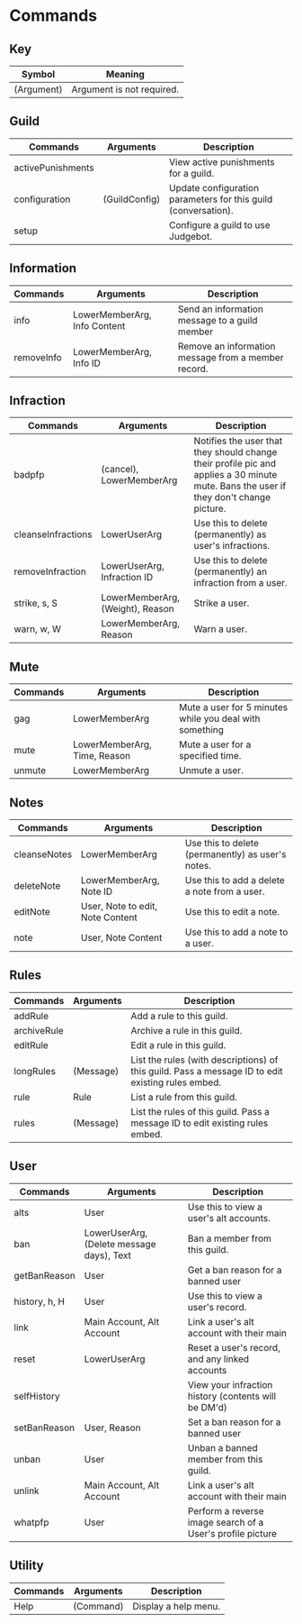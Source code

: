 # Commands

## Key 
| Symbol      | Meaning                        |
| ----------- | ------------------------------ |
| (Argument)  | Argument is not required.      |

## Guild
| Commands          | Arguments     | Description                                                    |
| ----------------- | ------------- | -------------------------------------------------------------- |
| activePunishments |               | View active punishments for a guild.                           |
| configuration     | (GuildConfig) | Update configuration parameters for this guild (conversation). |
| setup             |               | Configure a guild to use Judgebot.                             |

## Information
| Commands   | Arguments                    | Description                                         |
| ---------- | ---------------------------- | --------------------------------------------------- |
| info       | LowerMemberArg, Info Content | Send an information message to a guild member       |
| removeInfo | LowerMemberArg, Info ID      | Remove an information message from a member record. |

## Infraction
| Commands           | Arguments                        | Description                                                                                                                           |
| ------------------ | -------------------------------- | ------------------------------------------------------------------------------------------------------------------------------------- |
| badpfp             | (cancel), LowerMemberArg         | Notifies the user that they should change their profile pic and applies a 30 minute mute. Bans the user if they don't change picture. |
| cleanseInfractions | LowerUserArg                     | Use this to delete (permanently) as user's infractions.                                                                               |
| removeInfraction   | LowerUserArg, Infraction ID      | Use this to delete (permanently) an infraction from a user.                                                                           |
| strike, s, S       | LowerMemberArg, (Weight), Reason | Strike a user.                                                                                                                        |
| warn, w, W         | LowerMemberArg, Reason           | Warn a user.                                                                                                                          |

## Mute
| Commands | Arguments                    | Description                                             |
| -------- | ---------------------------- | ------------------------------------------------------- |
| gag      | LowerMemberArg               | Mute a user for 5 minutes while you deal with something |
| mute     | LowerMemberArg, Time, Reason | Mute a user for a specified time.                       |
| unmute   | LowerMemberArg               | Unmute a user.                                          |

## Notes
| Commands     | Arguments                        | Description                                       |
| ------------ | -------------------------------- | ------------------------------------------------- |
| cleanseNotes | LowerMemberArg                   | Use this to delete (permanently) as user's notes. |
| deleteNote   | LowerMemberArg, Note ID          | Use this to add a delete a note from a user.      |
| editNote     | User, Note to edit, Note Content | Use this to edit a note.                          |
| note         | User, Note Content               | Use this to add a note to a user.                 |

## Rules
| Commands    | Arguments | Description                                                                                       |
| ----------- | --------- | ------------------------------------------------------------------------------------------------- |
| addRule     |           | Add a rule to this guild.                                                                         |
| archiveRule |           | Archive a rule in this guild.                                                                     |
| editRule    |           | Edit a rule in this guild.                                                                        |
| longRules   | (Message) | List the rules (with descriptions) of this guild. Pass a message ID to edit existing rules embed. |
| rule        | Rule      | List a rule from this guild.                                                                      |
| rules       | (Message) | List the rules of this guild. Pass a message ID to edit existing rules embed.                     |

## User
| Commands      | Arguments                                 | Description                                                |
| ------------- | ----------------------------------------- | ---------------------------------------------------------- |
| alts          | User                                      | Use this to view a user's alt accounts.                    |
| ban           | LowerUserArg, (Delete message days), Text | Ban a member from this guild.                              |
| getBanReason  | User                                      | Get a ban reason for a banned user                         |
| history, h, H | User                                      | Use this to view a user's record.                          |
| link          | Main Account, Alt Account                 | Link a user's alt account with their main                  |
| reset         | LowerUserArg                              | Reset a user's record, and any linked accounts             |
| selfHistory   |                                           | View your infraction history (contents will be DM'd)       |
| setBanReason  | User, Reason                              | Set a ban reason for a banned user                         |
| unban         | User                                      | Unban a banned member from this guild.                     |
| unlink        | Main Account, Alt Account                 | Link a user's alt account with their main                  |
| whatpfp       | User                                      | Perform a reverse image search of a User's profile picture |

## Utility
| Commands | Arguments | Description          |
| -------- | --------- | -------------------- |
| Help     | (Command) | Display a help menu. |

